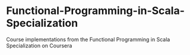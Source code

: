 # Functional-Programming-in-Scala-Specialization
Course implementations from the Functional Programming in Scala Specialization on Coursera
